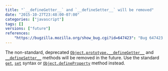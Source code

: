 ```yaml
---
title: "`__defineGetter__` and `__defineSetter__` will be removed"
date: "2015-10-27T23:48:00-07:00"
categories: ["javascript"]
tags: []
versions: ["future"]
references:
    "https://bugzilla.mozilla.org/show_bug.cgi?id=647423": "Bug 647423 - Remove __defineGetter__ and __defineSetter__ support"
---
```

The non-standard, deprecated [`Object.prototype.__defineGetter__`](https://developer.mozilla.org/en-US/docs/Web/JavaScript/Reference/Global_Objects/Object/__defineGetter__) and [`__defineSetter__`](https://developer.mozilla.org/en-US/docs/Web/JavaScript/Reference/Global_Objects/Object/__defineSetter__) methods will be removed in the future. Use the standard [`get`](https://developer.mozilla.org/en-US/docs/Web/JavaScript/Reference/Functions/get), [`set`](https://developer.mozilla.org/en-US/docs/Web/JavaScript/Reference/Functions/set) syntax or [`Object.defineProperty`](https://developer.mozilla.org/en-US/docs/Web/JavaScript/Reference/Global_Objects/Object/defineProperty) method instead.
